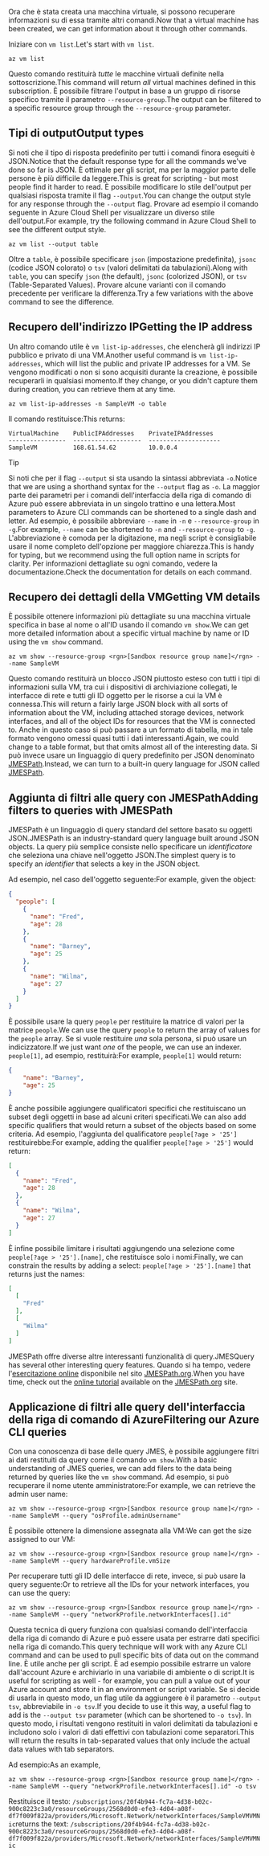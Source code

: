 <span data-ttu-id="bcf3d-101">Ora che è stata creata una macchina virtuale, si possono recuperare informazioni su di essa tramite altri comandi.</span><span class="sxs-lookup"><span data-stu-id="bcf3d-101">Now that a virtual machine has been created, we can get information about it through other commands.</span></span>

<span data-ttu-id="bcf3d-102">Iniziare con `vm list`.</span><span class="sxs-lookup"><span data-stu-id="bcf3d-102">Let's start with `vm list`.</span></span>

```azurecli
az vm list
```

<span data-ttu-id="bcf3d-103">Questo comando restituirà _tutte_ le macchine virtuali definite nella sottoscrizione.</span><span class="sxs-lookup"><span data-stu-id="bcf3d-103">This command will return _all_ virtual machines defined in this subscription.</span></span> <span data-ttu-id="bcf3d-104">È possibile filtrare l'output in base a un gruppo di risorse specifico tramite il parametro `--resource-group`.</span><span class="sxs-lookup"><span data-stu-id="bcf3d-104">The output can be filtered to a specific resource group through the `--resource-group` parameter.</span></span> 

## <a name="output-types"></a><span data-ttu-id="bcf3d-105">Tipi di output</span><span class="sxs-lookup"><span data-stu-id="bcf3d-105">Output types</span></span>
<span data-ttu-id="bcf3d-106">Si noti che il tipo di risposta predefinito per tutti i comandi finora eseguiti è JSON.</span><span class="sxs-lookup"><span data-stu-id="bcf3d-106">Notice that the default response type for all the commands we've done so far is JSON.</span></span> <span data-ttu-id="bcf3d-107">È ottimale per gli script, ma per la maggior parte delle persone è più difficile da leggere.</span><span class="sxs-lookup"><span data-stu-id="bcf3d-107">This is great for scripting - but most people find it harder to read.</span></span> <span data-ttu-id="bcf3d-108">È possibile modificare lo stile dell'output per qualsiasi risposta tramite il flag `--output`.</span><span class="sxs-lookup"><span data-stu-id="bcf3d-108">You can change the output style for any response through the `--output` flag.</span></span> <span data-ttu-id="bcf3d-109">Provare ad esempio il comando seguente in Azure Cloud Shell per visualizzare un diverso stile dell'output.</span><span class="sxs-lookup"><span data-stu-id="bcf3d-109">For example, try the following command in Azure Cloud Shell to see the different output style.</span></span>

```azurecli
az vm list --output table
```

<span data-ttu-id="bcf3d-110">Oltre a `table`, è possibile specificare `json` (impostazione predefinita), `jsonc` (codice JSON colorato) o `tsv` (valori delimitati da tabulazioni).</span><span class="sxs-lookup"><span data-stu-id="bcf3d-110">Along with `table`, you can specify `json` (the default), `jsonc` (colorized JSON), or `tsv` (Table-Separated Values).</span></span> <span data-ttu-id="bcf3d-111">Provare alcune varianti con il comando precedente per verificare la differenza.</span><span class="sxs-lookup"><span data-stu-id="bcf3d-111">Try a few variations with the above command to see the difference.</span></span>

## <a name="getting-the-ip-address"></a><span data-ttu-id="bcf3d-112">Recupero dell'indirizzo IP</span><span class="sxs-lookup"><span data-stu-id="bcf3d-112">Getting the IP address</span></span>

<span data-ttu-id="bcf3d-113">Un altro comando utile è `vm list-ip-addresses`, che elencherà gli indirizzi IP pubblico e privato di una VM.</span><span class="sxs-lookup"><span data-stu-id="bcf3d-113">Another useful command is `vm list-ip-addresses`, which will list the public and private IP addresses for a VM.</span></span> <span data-ttu-id="bcf3d-114">Se vengono modificati o non si sono acquisiti durante la creazione, è possibile recuperarli in qualsiasi momento.</span><span class="sxs-lookup"><span data-stu-id="bcf3d-114">If they change, or you didn't capture them during creation, you can retrieve them at any time.</span></span>

```azurecli
az vm list-ip-addresses -n SampleVM -o table
```

<span data-ttu-id="bcf3d-115">Il comando restituisce:</span><span class="sxs-lookup"><span data-stu-id="bcf3d-115">This returns:</span></span>

```
VirtualMachine    PublicIPAddresses    PrivateIPAddresses
----------------  -------------------  --------------------
SampleVM          168.61.54.62         10.0.0.4
```

> [!TIP]
> <span data-ttu-id="bcf3d-116">Si noti che per il flag `--output` si sta usando la sintassi abbreviata `-o`.</span><span class="sxs-lookup"><span data-stu-id="bcf3d-116">Notice that we are using a shorthand syntax for the `--output` flag as `-o`.</span></span> <span data-ttu-id="bcf3d-117">La maggior parte dei parametri per i comandi dell'interfaccia della riga di comando di Azure può essere abbreviata in un singolo trattino e una lettera.</span><span class="sxs-lookup"><span data-stu-id="bcf3d-117">Most parameters to Azure CLI commands can be shortened to a single dash and letter.</span></span> <span data-ttu-id="bcf3d-118">Ad esempio, è possibile abbreviare `--name` in `-n` e `--resource-group` in `-g`.</span><span class="sxs-lookup"><span data-stu-id="bcf3d-118">For example, `--name` can be shortened to `-n` and `--resource-group` to `-g`.</span></span> <span data-ttu-id="bcf3d-119">L'abbreviazione è comoda per la digitazione, ma negli script è consigliabile usare il nome completo dell'opzione per maggiore chiarezza.</span><span class="sxs-lookup"><span data-stu-id="bcf3d-119">This is handy for typing, but we recommend using the full option name in scripts for clarity.</span></span> <span data-ttu-id="bcf3d-120">Per informazioni dettagliate su ogni comando, vedere la documentazione.</span><span class="sxs-lookup"><span data-stu-id="bcf3d-120">Check the documentation for details on each command.</span></span>

## <a name="getting-vm-details"></a><span data-ttu-id="bcf3d-121">Recupero dei dettagli della VM</span><span class="sxs-lookup"><span data-stu-id="bcf3d-121">Getting VM details</span></span>

<span data-ttu-id="bcf3d-122">È possibile ottenere informazioni più dettagliate su una macchina virtuale specifica in base al nome o all'ID usando il comando `vm show`.</span><span class="sxs-lookup"><span data-stu-id="bcf3d-122">We can get more detailed information about a specific virtual machine by name or ID using the `vm show` command.</span></span>

```azurecli
az vm show --resource-group <rgn>[Sandbox resource group name]</rgn> --name SampleVM
```

<span data-ttu-id="bcf3d-123">Questo comando restituirà un blocco JSON piuttosto esteso con tutti i tipi di informazioni sulla VM, tra cui i dispositivi di archiviazione collegati, le interfacce di rete e tutti gli ID oggetto per le risorse a cui la VM è connessa.</span><span class="sxs-lookup"><span data-stu-id="bcf3d-123">This will return a fairly large JSON block with all sorts of information about the VM, including attached storage devices, network interfaces, and all of the object IDs for resources that the VM is connected to.</span></span> <span data-ttu-id="bcf3d-124">Anche in questo caso si può passare a un formato di tabella, ma in tale formato vengono omessi quasi tutti i dati interessanti.</span><span class="sxs-lookup"><span data-stu-id="bcf3d-124">Again, we could change to a table format, but that omits almost all of the interesting data.</span></span> <span data-ttu-id="bcf3d-125">Si può invece usare un linguaggio di query predefinito per JSON denominato [JMESPath](http://jmespath.org/).</span><span class="sxs-lookup"><span data-stu-id="bcf3d-125">Instead, we can turn to a built-in query language for JSON called [JMESPath](http://jmespath.org/).</span></span>

## <a name="adding-filters-to-queries-with-jmespath"></a><span data-ttu-id="bcf3d-126">Aggiunta di filtri alle query con JMESPath</span><span class="sxs-lookup"><span data-stu-id="bcf3d-126">Adding filters to queries with JMESPath</span></span>

<span data-ttu-id="bcf3d-127">JMESPath è un linguaggio di query standard del settore basato su oggetti JSON.</span><span class="sxs-lookup"><span data-stu-id="bcf3d-127">JMESPath is an industry-standard query language built around JSON objects.</span></span> <span data-ttu-id="bcf3d-128">La query più semplice consiste nello specificare un _identificatore_ che seleziona una chiave nell'oggetto JSON.</span><span class="sxs-lookup"><span data-stu-id="bcf3d-128">The simplest query is to specify an _identifier_ that selects a key in the JSON object.</span></span>

<span data-ttu-id="bcf3d-129">Ad esempio, nel caso dell'oggetto seguente:</span><span class="sxs-lookup"><span data-stu-id="bcf3d-129">For example, given the object:</span></span>

```json
{
  "people": [
    {
      "name": "Fred",
      "age": 28
    },
    {
      "name": "Barney",
      "age": 25
    },
    {
      "name": "Wilma",
      "age": 27
    }
  ]
}
```

<span data-ttu-id="bcf3d-130">È possibile usare la query `people` per restituire la matrice di valori per la matrice `people`.</span><span class="sxs-lookup"><span data-stu-id="bcf3d-130">We can use the query `people` to return the array of values for the `people` array.</span></span> <span data-ttu-id="bcf3d-131">Se si vuole restituire _una_ sola persona, si può usare un indicizzatore.</span><span class="sxs-lookup"><span data-stu-id="bcf3d-131">If we just want _one_ of the people, we can use an indexer.</span></span> <span data-ttu-id="bcf3d-132">`people[1]`, ad esempio, restituirà:</span><span class="sxs-lookup"><span data-stu-id="bcf3d-132">For example, `people[1]` would return:</span></span>

```json
{
    "name": "Barney",
    "age": 25
}
```

<span data-ttu-id="bcf3d-133">È anche possibile aggiungere qualificatori specifici che restituiscano un subset degli oggetti in base ad alcuni criteri specificati.</span><span class="sxs-lookup"><span data-stu-id="bcf3d-133">We can also add specific qualifiers that would return a subset of the objects based on some criteria.</span></span> <span data-ttu-id="bcf3d-134">Ad esempio, l'aggiunta del qualificatore `people[?age > '25']` restituirebbe:</span><span class="sxs-lookup"><span data-stu-id="bcf3d-134">For example, adding the qualifier `people[?age > '25']` would return:</span></span>

```json
[
  {
    "name": "Fred",
    "age": 28
  },
  {
    "name": "Wilma",
    "age": 27
  }
]
```

<span data-ttu-id="bcf3d-135">È infine possibile limitare i risultati aggiungendo una selezione come `people[?age > '25'].[name]`, che restituisce solo i nomi:</span><span class="sxs-lookup"><span data-stu-id="bcf3d-135">Finally, we can constrain the results by adding a select: `people[?age > '25'].[name]` that returns just the names:</span></span>

```json
[
  [
    "Fred"
  ],
  [
    "Wilma"
  ]
]
```

<span data-ttu-id="bcf3d-136">JMESPath offre diverse altre interessanti funzionalità di query.</span><span class="sxs-lookup"><span data-stu-id="bcf3d-136">JMESQuery has several other interesting query features.</span></span> <span data-ttu-id="bcf3d-137">Quando si ha tempo, vedere l'[esercitazione online](http://jmespath.org/tutorial.html) disponibile nel sito [JMESPath.org](http://jmespath.org/).</span><span class="sxs-lookup"><span data-stu-id="bcf3d-137">When you have time, check out the [online tutorial](http://jmespath.org/tutorial.html) available on the [JMESPath.org](http://jmespath.org/) site.</span></span>

## <a name="filtering-our-azure-cli-queries"></a><span data-ttu-id="bcf3d-138">Applicazione di filtri alle query dell'interfaccia della riga di comando di Azure</span><span class="sxs-lookup"><span data-stu-id="bcf3d-138">Filtering our Azure CLI queries</span></span>

<span data-ttu-id="bcf3d-139">Con una conoscenza di base delle query JMES, è possibile aggiungere filtri ai dati restituiti da query come il comando `vm show`.</span><span class="sxs-lookup"><span data-stu-id="bcf3d-139">With a basic understanding of JMES queries, we can add filers to the data being returned by queries like the `vm show` command.</span></span> <span data-ttu-id="bcf3d-140">Ad esempio, si può recuperare il nome utente amministratore:</span><span class="sxs-lookup"><span data-stu-id="bcf3d-140">For example, we can retrieve the admin user name:</span></span>

```azurecli
az vm show --resource-group <rgn>[Sandbox resource group name]</rgn> --name SampleVM --query "osProfile.adminUsername"
```

<span data-ttu-id="bcf3d-141">È possibile ottenere la dimensione assegnata alla VM:</span><span class="sxs-lookup"><span data-stu-id="bcf3d-141">We can get the size assigned to our VM:</span></span>

```azurecli
az vm show --resource-group <rgn>[Sandbox resource group name]</rgn> --name SampleVM --query hardwareProfile.vmSize
```

<span data-ttu-id="bcf3d-142">Per recuperare tutti gli ID delle interfacce di rete, invece, si può usare la query seguente:</span><span class="sxs-lookup"><span data-stu-id="bcf3d-142">Or to retrieve all the IDs for your network interfaces, you can use the query:</span></span>

```azurecli
az vm show --resource-group <rgn>[Sandbox resource group name]</rgn> --name SampleVM --query "networkProfile.networkInterfaces[].id"
```

<span data-ttu-id="bcf3d-143">Questa tecnica di query funziona con qualsiasi comando dell'interfaccia della riga di comando di Azure e può essere usata per estrarre dati specifici nella riga di comando.</span><span class="sxs-lookup"><span data-stu-id="bcf3d-143">This query technique will work with any Azure CLI command and can be used to pull specific bits of data out on the command line.</span></span> <span data-ttu-id="bcf3d-144">È utile anche per gli script. È ad esempio possibile estrarre un valore dall'account Azure e archiviarlo in una variabile di ambiente o di script.</span><span class="sxs-lookup"><span data-stu-id="bcf3d-144">It is useful for scripting as well - for example, you can pull a value out of your Azure account and store it in an environment or script variable.</span></span> <span data-ttu-id="bcf3d-145">Se si decide di usarla in questo modo, un flag utile da aggiungere è il parametro `--output tsv`, abbreviabile in `-o tsv`.</span><span class="sxs-lookup"><span data-stu-id="bcf3d-145">If you decide to use it this way, a useful flag to add is the `--output tsv` parameter (which can be shortened to `-o tsv`).</span></span> <span data-ttu-id="bcf3d-146">In questo modo, i risultati vengono restituiti in valori delimitati da tabulazioni e includono solo i valori di dati effettivi con tabulazioni come separatori.</span><span class="sxs-lookup"><span data-stu-id="bcf3d-146">This will return the results in tab-separated values that only include the actual data values with tab separators.</span></span>

<span data-ttu-id="bcf3d-147">Ad esempio:</span><span class="sxs-lookup"><span data-stu-id="bcf3d-147">As an example,</span></span>

```azurecli
az vm show --resource-group <rgn>[Sandbox resource group name]</rgn> --name SampleVM --query "networkProfile.networkInterfaces[].id" -o tsv
```

<span data-ttu-id="bcf3d-148">Restituisce il testo: `/subscriptions/20f4b944-fc7a-4d38-b02c-900c8223c3a0/resourceGroups/2568d0d0-efe3-4d04-a08f-df7f009f822a/providers/Microsoft.Network/networkInterfaces/SampleVMVMNic`</span><span class="sxs-lookup"><span data-stu-id="bcf3d-148">returns the text: `/subscriptions/20f4b944-fc7a-4d38-b02c-900c8223c3a0/resourceGroups/2568d0d0-efe3-4d04-a08f-df7f009f822a/providers/Microsoft.Network/networkInterfaces/SampleVMVMNic`</span></span>
